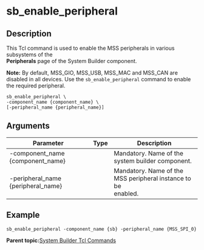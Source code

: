 # sb\_enable\_peripheral

## Description

This Tcl command is used to enable the MSS peripherals in various subsystems of the<br /> **Peripherals** page of the System Builder component.

**Note:** By default, MSS\_GIO, MSS\_USB, MSS\_MAC and MSS\_CAN are disabled in all devices. Use the `sb_enable_peripheral` command to enable the required peripheral.

```
sb_enable_peripheral \
-component_name {component_name} \
[-peripheral_name {peripheral_name}]

```

## Arguments

|Parameter|Type|Description|
|---------|----|-----------|
|-component\_name \{component\_name\}| |Mandatory. Name of the system builder component.|
|-peripheral\_name \{peripheral\_name\}| |Mandatory. Name of the MSS peripheral instance to be<br /> enabled.|

## Example

```
sb_enable_peripheral -component_name {sb} -peripheral_name {MSS_SPI_0}
```

**Parent topic:**[System Builder Tcl Commands](GUID-D8832000-73FB-42DC-860F-FF30F05EE075.md)

